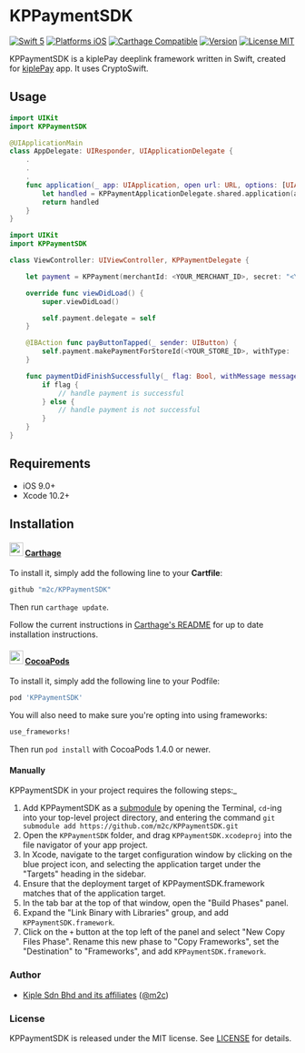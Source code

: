 # KPPaymentSDK

[![Swift 5](https://img.shields.io/badge/Swift-5-orange.svg?style=flat)](https://developer.apple.com/swift/)
[![Platforms iOS](https://img.shields.io/badge/Platforms-iOS-lightgray.svg?style=flat)](http://www.apple.com/ios/)
[![Carthage Compatible](https://img.shields.io/badge/Carthage-compatible-4BC51D.svg)](https://github.com/Carthage/KPPaymentSDK)
[![Version](https://img.shields.io/cocoapods/v/KPPaymentSDK.svg?style=flat)](http://cocoapods.org/pods/KPPaymentSDK)
[![License MIT](https://img.shields.io/badge/License-MIT-lightgrey.svg?style=flat)](https://opensource.org/licenses/MIT)

KPPaymentSDK is a kiplePay deeplink framework written in Swift, created for [kiplePay](https://kiplepay.com) app.
It uses CryptoSwift.

## Usage

```swift
import UIKit
import KPPaymentSDK

@UIApplicationMain
class AppDelegate: UIResponder, UIApplicationDelegate {
    .
    .
    .
    func application(_ app: UIApplication, open url: URL, options: [UIApplication.OpenURLOptionsKey : Any] = [:]) -> Bool {
        let handled = KPPaymentApplicationDelegate.shared.application(app, open: url, options: options)
        return handled
    }
}
```

```swift
import UIKit
import KPPaymentSDK

class ViewController: UIViewController, KPPaymentDelegate {

    let payment = KPPayment(merchantId: <YOUR_MERCHANT_ID>, secret: "<YOUR_SECRET>", isProduction: false)

    override func viewDidLoad() {
        super.viewDidLoad()

        self.payment.delegate = self
    }

    @IBAction func payButtonTapped(_ sender: UIButton) {
        self.payment.makePaymentForStoreId(<YOUR_STORE_ID>, withType: .Payment, withReferenceId: "<UNIQUE_REFERENCE_ID>", andAmount: 12.34)
    }

    func paymentDidFinishSuccessfully(_ flag: Bool, withMessage message: String, andPayload payload: [String : String]) {
        if flag {
            // handle payment is successful
        } else {
            // handle payment is not successful
        }
    }
}
```

## Requirements

- iOS 9.0+
- Xcode 10.2+

## Installation

#### <img src="https://cloud.githubusercontent.com/assets/432536/5252404/443d64f4-7952-11e4-9d26-fc5cc664cb61.png" width="24" height="24"> [Carthage]

[Carthage]: https://github.com/Carthage/Carthage

To install it, simply add the following line to your **Cartfile**:

```ruby
github "m2c/KPPaymentSDK"
```

Then run `carthage update`.

Follow the current instructions in [Carthage's README][carthage-installation]
for up to date installation instructions.

[carthage-installation]: https://github.com/Carthage/Carthage#adding-frameworks-to-an-application

#### <img src="https://raw.githubusercontent.com/m2c/KPPaymentSDK/master/Resources/Images/cocoapods.png" width="24" height="24"> [CocoaPods]

[CocoaPods]: http://cocoapods.org

To install it, simply add the following line to your Podfile:

```ruby
pod 'KPPaymentSDK'
```

You will also need to make sure you're opting into using frameworks:

```ruby
use_frameworks!
```

Then run `pod install` with CocoaPods 1.4.0 or newer.

#### Manually

KPPaymentSDK in your project requires the following steps:_

1. Add KPPaymentSDK as a [submodule](http://git-scm.com/docs/git-submodule) by opening the Terminal, `cd`-ing into your top-level project directory, and entering the command `git submodule add https://github.com/m2c/KPPaymentSDK.git`
2. Open the `KPPaymentSDK` folder, and drag `KPPaymentSDK.xcodeproj` into the file navigator of your app project.
3. In Xcode, navigate to the target configuration window by clicking on the blue project icon, and selecting the application target under the "Targets" heading in the sidebar.
4. Ensure that the deployment target of KPPaymentSDK.framework matches that of the application target.
5. In the tab bar at the top of that window, open the "Build Phases" panel.
6. Expand the "Link Binary with Libraries" group, and add `KPPaymentSDK.framework`.
7. Click on the `+` button at the top left of the panel and select "New Copy Files Phase". Rename this new phase to "Copy Frameworks", set the "Destination" to "Frameworks", and add `KPPaymentSDK.framework`.

### Author

- [Kiple Sdn Bhd and its affiliates](http://github.com/m2c) ([@m2c](https://kiplepay.com))

### License

KPPaymentSDK is released under the MIT license. See [LICENSE] for details.

[LICENSE]: /LICENSE